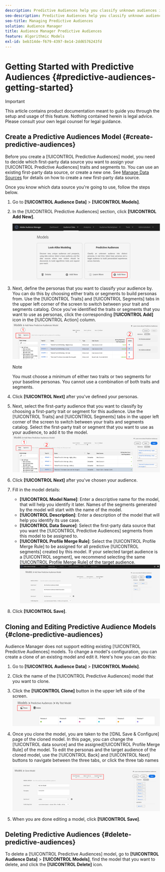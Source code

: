 ```yaml
---
description: Predictive Audiences help you classify unknown audiences into distinct personas in real-time, using data science.
seo-description: Predictive Audiences help you classify unknown audiences into distinct personas in real-time, using data science.
seo-title: Managing Predictive Audiences
solution: Audience Manager
title: Audience Manager Predictive Audiences
feature: Algorithmic Models
exl-id: beb314de-f679-4397-8e14-2dd6576243fd
---
```

# Getting Started with Predictive Audiences {#predictive-audiences-getting-started}

>[!IMPORTANT]
>This article contains product documentation meant to guide you through the setup and usage of this feature. Nothing contained herein is legal advice. Please consult your own legal counsel for legal guidance.

## Create a Predictive Audiences Model {#create-predictive-audiences}

Before you create a [!UICONTROL Predictive Audiences] model, you need to decide which first-party data source you want to assign your [!UICONTROL Predictive Audiences] traits and segments to. You can use an existing first-party data source, or create a new one. See [Manage Data Sources](https://docs.adobe.com/content/help/en/audience-manager/user-guide/features/data-sources/manage-datasources.html) for details on how to create a new first-party data source.

Once you know which data source you're going to use, follow the steps below.

1. Go to **[!UICONTROL Audience Data]** > **[!UICONTROL Models]**.
1. In the [!UICONTROL Predictive Audiences] section, click **[!UICONTROL Add New]**.

    ![smart-persona-add](assets/predictive-audiences-add.png)

1. Next, define the personas that you want to classify your audience by. You can do this by choosing either traits or segments to build personas from. Use the [!UICONTROL Traits] and [!UICONTROL Segments] tabs in the upper left corner of the screen to switch between your trait and segments catalog. Once you've identified the traits or segments that you want to use as personas, click the corresponding **[!UICONTROL Add]** icon in the [!UICONTROL Action] column.
    ![smart-persona-select-personas](assets/predictive-audiences-persona.png)
   >[!NOTE]
   >You must choose a minimum of either two traits or two segments for your baseline personas. You cannot use a combination of both traits and segments.
1. Click **[!UICONTROL Next]** after you've defined your personas.
1. Next, select the first-party audience that you want to classify by choosing a first-party trait or segment for this audience. Use the [!UICONTROL Traits] and [!UICONTROL Segments] tabs in the upper left corner of the screen to switch between your traits and segments catalog. Select the first-party trait or segment that you want to use as your audience, to add it to the model.
   ![smart-persona-select-audience](assets/predictive-audiences-audience.png)
1. Click **[!UICONTROL Next]** after you've chosen your audience.
1. Fill in the model details:
   * **[!UICONTROL Model Name]**: Enter a descriptive name for the model, that will help you identify it later. Names of the segments generated by the model will start with the name of the model.
   * **[!UICONTROL Description]**: Enter a description of the model that will help you identify its use case.
   * **[!UICONTROL Data Source]**: Select the first-party data source that you want the [!UICONTROL Predictive Audiences] segments from this model to be assigned to.
   * **[!UICONTROL Profile Merge Rule]**: Select the [!UICONTROL Profile Merge Rule] to be assigned for all predictive [!UICONTROL segments] created by this model. If your selected target audience is a [!UICONTROL segment], we recommend selecting the same [!UICONTROL Profile Merge Rule] of the target audience.
   ![predictive-audiences-save](assets/predictive-audiences-save.png)
1. Click **[!UICONTROL Save]**.

## Cloning and Editing Predictive Audience Models {#clone-predictive-audiences}

Audience Manager does not support editing existing [!UICONTROL Predictive Audiences] models. To change a model's configuration, you can create a clone of an existing model and edit it. Here's how you can do this:

1. Go to **[!UICONTROL Audience Data]** > **[!UICONTROL Models]**.
2. Click the name of the [!UICONTROL Predictive Audiences] model that you want to clone.
3. Click the **[!UICONTROL Clone]** button in the upper left side of the screen.
   ![predictive-audiences-clone](assets/predictive-audiences-clone.png)
4. Once you clone the model, you are taken to the [!DNL Save & Configure] page of the cloned model. In this page, you can change the [!UICONTROL data source] and the assigned[!UICONTROL Profile Merge Rule] of the model. To edit the personas and the target audience of the cloned model, use the [!UICONTROL Back] and [!UICONTROL Next] buttons to navigate between the three tabs, or click the three tab names

   ![predictive-audiences-clone-navigate](assets/predictive-audiences-clone-navigate.png)

5. When you are done editing a model, click **[!UICONTROL Save]**.

## Deleting Predictive Audiences {#delete-predictive-audiences}

To delete a [!UICONTROL Predictive Audiences] model, go to **[!UICONTROL Audience Data]** > **[!UICONTROL Models]**, find the model that you want to delete, and click the **[!UICONTROL Delete]** icon.
